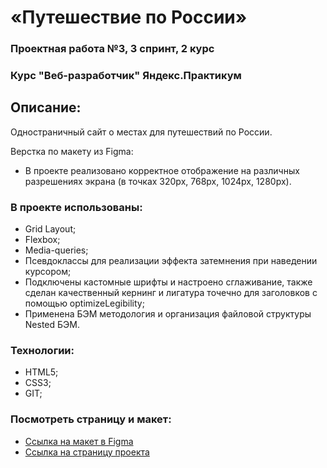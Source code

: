# «Путешествие по России»
### Проектная работа №3, 3 спринт, 2 курс
### Курс "Веб-разработчик" Яндекс.Практикум

## Описание:
 Одностраничный сайт о местах для путешествий по России.

 Верстка по макету из Figma:
 * В проекте реализовано корректное отображение на различных разрешениях экрана (в точках 320px, 768px, 1024px, 1280px).

### В проекте использованы:
* Grid Layout;
* Flexbox;
* Media-queries;
* Псевдоклассы для реализации эффекта затемнения при наведении курсором;
* Подключены кастомные шрифты и настроено сглаживание,
также сделан качественный кернинг и лигатура точечно для заголовков с помощью optimizeLegibility;
* Применена БЭМ методология и организация файловой структуры Nested БЭМ.


### Технологии:
* HTML5;
* CSS3;
* GIT;

### Посмотреть страницу и макет:
* [Ссылка на макет в Figma](https://www.figma.com/file/5S2WSbEFL6awjVWJ0NWL8Q/Sprint-3_-Russia-_-desktop-mobile?node-id=28503%3A0)
* [Ссылка на страницу проекта](https://13thirteenth13.github.io/russian-travel/index.html)

